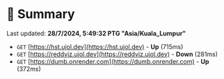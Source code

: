 # 📖 Summary
Last updated: **28/7/2024, 5:49:32 PTG "Asia/Kuala_Lumpur"**

- `GET` [https://hst.ujol.dev](https://hst.ujol.dev) - **Up** (715ms)
- `GET` [https://reddviz.ujol.dev](https://reddviz.ujol.dev) - **Down** (281ms)
- `GET` [https://dumb.onrender.com](https://dumb.onrender.com) - **Up** (372ms)
